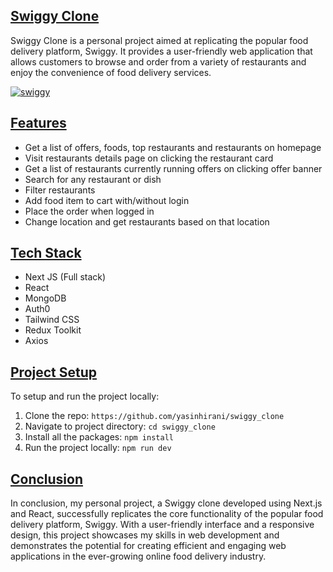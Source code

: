## [Swiggy Clone](#swiggy-clone)

Swiggy Clone is a personal project aimed at replicating the popular food delivery platform, Swiggy. It provides a user-friendly web application that allows customers to browse and order from a variety of restaurants and enjoy the convenience of food delivery services.

[![swiggy](https://yasin-swiggy-clone.vercel.app/images/swiggy.svg)](https://yasin-swiggy-clone.vercel.app)

## [Features](#features)

- Get a list of offers, foods, top restaurants and restaurants on homepage
- Visit restaurants details page on clicking the restaurant card
- Get a list of restaurants currently running offers on clicking offer banner
- Search for any restaurant or dish
- Filter restaurants
- Add food item to cart with/without login
- Place the order when logged in
- Change location and get restaurants based on that location

## [Tech Stack](#tech-stack)

- Next JS (Full stack)
- React
- MongoDB
- Auth0
- Tailwind CSS
- Redux Toolkit
- Axios

## [Project Setup](#project-setup)

To setup and run the project locally:

1. Clone the repo: `https://github.com/yasinhirani/swiggy_clone`
1. Navigate to project directory: `cd swiggy_clone`
1. Install all the packages: `npm install`
1. Run the project locally: `npm run dev`

## [Conclusion](#conclusion)

In conclusion, my personal project, a Swiggy clone developed using Next.js and React, successfully replicates the core functionality of the popular food delivery platform, Swiggy. With a user-friendly interface and a responsive design, this project showcases my skills in web development and demonstrates the potential for creating efficient and engaging web applications in the ever-growing online food delivery industry.
